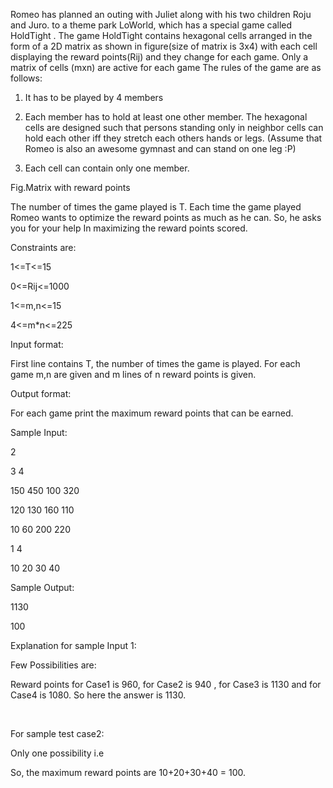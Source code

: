 Romeo has planned an outing with Juliet along with his two children Roju and Juro. to a theme park LoWorld, which has a special game called HoldTight . The game HoldTight  contains hexagonal cells arranged in the form of a 2D matrix as shown in figure(size of matrix is 3x4) with each cell displaying the reward points(Rij) and they change for each game. Only a matrix of cells (mxn)  are active for each game The rules of the game are as follows:

 1) It has to be played by 4 members

2) Each member has to hold at least one other member. The hexagonal cells are designed such that persons standing only in neighbor cells can hold each other iff they stretch each others hands or legs. (Assume that Romeo is also an awesome gymnast and can stand on one leg :P)

3) Each cell can contain only one member.

Fig.Matrix with reward points

 

 

The number of times the game played is T. Each time the game played Romeo wants to optimize the reward points as much as he can. So, he asks you for your help In maximizing the reward points scored.

 

Constraints are:

 

1<=T<=15

0<=Rij<=1000

1<=m,n<=15

4<=m*n<=225

 

Input format: 

First line contains T, the number of times the game is played. For each game m,n are given and m lines of n reward points is given.

 

Output format:

For each game print the maximum reward points that can be earned.

Sample Input:

 

2

3 4

150 450 100 320

120 130 160 110

10 60 200 220

1 4

10 20 30 40

 

Sample Output:

1130

100

 

Explanation for sample Input 1:

 

Few Possibilities are:


Reward points for Case1 is 960, for Case2 is 940 , for Case3 is 1130 and for Case4 is  1080. So here the answer is 1130.


﻿﻿﻿﻿﻿﻿﻿

For sample test case2:

 

Only one possibility i.e 

 

So, the maximum reward points are 10+20+30+40 = 100.

